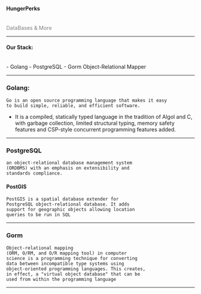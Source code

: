 #### HungerPerks
<br>
<span style="color:gray">DataBases & More</span>

---

#### Our Stack:
<br>
- Golang
- PostgreSQL
- Gorm Object-Relational Mapper

---

### Golang:

```
Go is an open source programming language that makes it easy
to build simple, reliable, and efficient software.
```

- It is a compiled, statically typed language in the 
tradition of Algol and C, with garbage collection, 
limited structural typing, memory safety features 
and CSP-style concurrent programming features added.

---

### PostgreSQL

```
an object-relational database management system 
(ORDBMS) with an emphasis on extensibility and 
standards compliance.
```

#### PostGIS

```
PostGIS is a spatial database extender for 
PostgreSQL object-relational database. It adds 
support for geographic objects allowing location 
queries to be run in SQL
```

---

### Gorm

```
Object-relational mapping 
(ORM, O/RM, and O/R mapping tool) in computer 
science is a programming technique for converting 
data between incompatible type systems using 
object-oriented programming languages. This creates, 
in effect, a "virtual object database" that can be 
used from within the programming language
```

---
